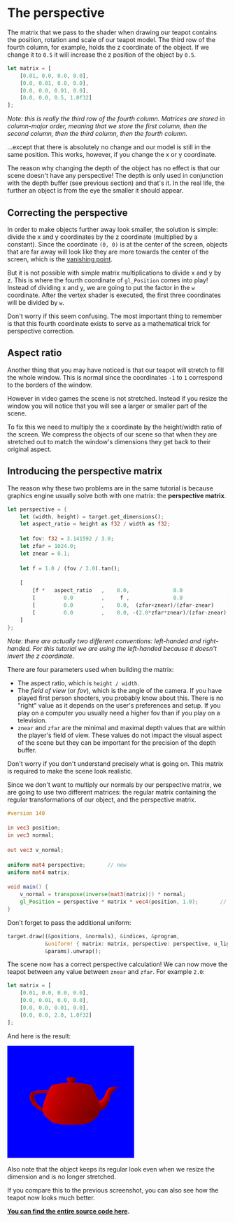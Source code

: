 # The perspective

The matrix that we pass to the shader when drawing our teapot contains the position, rotation
and scale of our teapot model. The third row of the fourth column, for example, holds the z
coordinate of the object. If we change it to `0.5` it will increase the z position of the
object by `0.5`.

```rust
let matrix = [
    [0.01, 0.0, 0.0, 0.0],
    [0.0, 0.01, 0.0, 0.0],
    [0.0, 0.0, 0.01, 0.0],
    [0.0, 0.0, 0.5, 1.0f32]
];
```

*Note: this is really the third row of the fourth column. Matrices are stored in column-major
order, meaning that we store the first column, then the second column, then the third column,
then the fourth column.*

...except that there is absolutely no change and our model is still in the same position. This
works, however, if you change the x or y coordinate.

The reason why changing the depth of the object has no effect is that our scene doesn't have
any perspective! The depth is only used in conjunction with the depth buffer (see previous
section) and that's it. In the real life, the further an object is from the eye the smaller it
should appear.

## Correcting the perspective

In order to make objects further away look smaller, the solution is simple: divide the x and y
coordinates by the z coordinate (multiplied by a constant). Since the coordinate `(0, 0)` is
at the center of the screen, objects that are far away will look like they are more towards
the center of the screen, which is the [vanishing point](https://en.wikipedia.org/wiki/Vanishing_point).

But it is not possible with simple matrix multiplications to divide x and y by z. This is where
the fourth coordinate of `gl_Position` comes into play! Instead of dividing x and y, we are
going to put the factor in the `w` coordinate. After the vertex shader is executed, the first
three coordinates will be divided by `w`.

Don't worry if this seem confusing. The most important thing to remember is that this fourth
coordinate exists to serve as a mathematical trick for perspective correction.

## Aspect ratio

Another thing that you may have noticed is that our teapot will stretch to fill the whole window.
This is normal since the coordinates `-1` to `1` correspond to the borders of the window.

However in video games the scene is not stretched. Instead if you resize the window you will
notice that you will see a larger or smaller part of the scene.

To fix this we need to multiply the x coordinate by the height/width ratio of the screen.
We compress the objects of our scene so that when they are stretched out to match the window's
dimensions they get back to their original aspect.

## Introducing the perspective matrix

The reason why these two problems are in the same tutorial is because graphics engine usually
solve both with one matrix: the **perspective matrix**.

```rust
let perspective = {
    let (width, height) = target.get_dimensions();
    let aspect_ratio = height as f32 / width as f32;

    let fov: f32 = 3.141592 / 3.0;
    let zfar = 1024.0;
    let znear = 0.1;

    let f = 1.0 / (fov / 2.0).tan();

    [
        [f *   aspect_ratio   ,    0.0,              0.0              ,   0.0],
        [         0.0         ,     f ,              0.0              ,   0.0],
        [         0.0         ,    0.0,  (zfar+znear)/(zfar-znear)    ,   1.0],
        [         0.0         ,    0.0, -(2.0*zfar*znear)/(zfar-znear),   0.0],
    ]
};
```

*Note: there are actually two different conventions: left-handed and right-handed.
For this tutorial we are using the left-handed because it doesn't invert the z coordinate.*

There are four parameters used when building the matrix:

 - The aspect ratio, which is `height / width`.
 - The *field of view* (or *fov*), which is the angle of the camera. If you have played
   first person shooters, you probably know about this. There is no "right" value as it
   depends on the user's preferences and setup. If you play on a computer you usually
   need a higher fov than if you play on a television.
 - `znear` and `zfar` are the minimal and maximal depth values that are within the
   player's field of view. These values do not impact the visual aspect of the scene
   but they can be important for the precision of the depth buffer.

Don't worry if you don't understand precisely what is going on. This matrix is required to
make the scene look realistic.

Since we don't want to multiply our normals by our perspective matrix, we are going to
use two different matrices: the regular matrix containing the regular transformations
of our object, and the perspective matrix.

```glsl
#version 140

in vec3 position;
in vec3 normal;

out vec3 v_normal;

uniform mat4 perspective;       // new
uniform mat4 matrix;

void main() {
    v_normal = transpose(inverse(mat3(matrix))) * normal;
    gl_Position = perspective * matrix * vec4(position, 1.0);       // new
}
```

Don't forget to pass the additional uniform:

```rust
target.draw((&positions, &normals), &indices, &program,
            &uniform! { matrix: matrix, perspective: perspective, u_light: light },
            &params).unwrap();
```

The scene now has a correct perspective calculation! We can now move the teapot between
any value between `znear` and `zfar`. For example `2.0`:

```rust
let matrix = [
    [0.01, 0.0, 0.0, 0.0],
    [0.0, 0.01, 0.0, 0.0],
    [0.0, 0.0, 0.01, 0.0],
    [0.0, 0.0, 2.0, 1.0f32]
];
```

And here is the result:

![Result](tuto-10-result.png)

Also note that the object keeps its regular look even when we resize the dimension and is no
longer stretched.

If you compare this to the previous screenshot, you can also see how the teapot now looks
much better.

**[You can find the entire source code here](https://github.com/tomaka/glium/blob/master/examples/tutorial-10.rs).**

